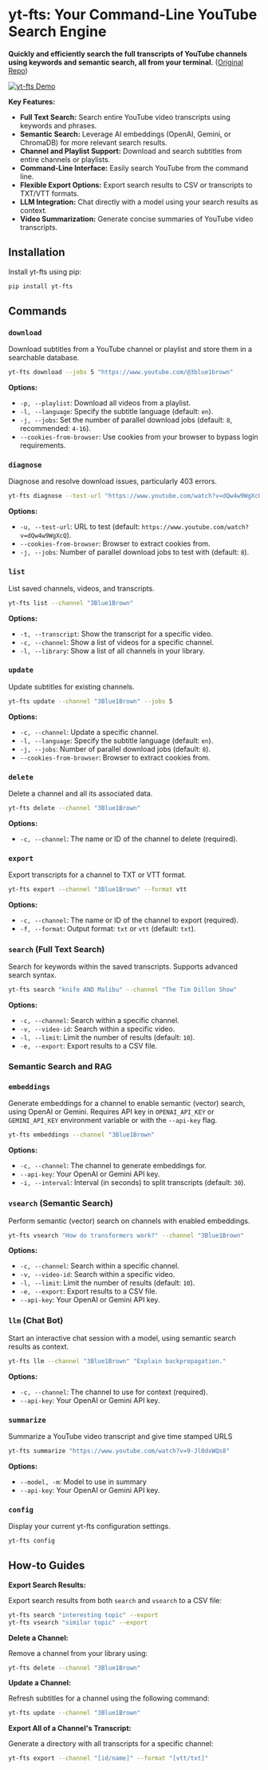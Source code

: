 # yt-fts: Your Command-Line YouTube Search Engine

**Quickly and efficiently search the full transcripts of YouTube channels using keywords and semantic search, all from your terminal.**  ([Original Repo](https://github.com/NotJoeMartinez/yt-fts))

[![yt-fts Demo](https://github.com/NotJoeMartinez/yt-fts/assets/39905973/6ffd8962-d060-490f-9e73-9ab179402f14)](https://github.com/NotJoeMartinez/yt-fts)

**Key Features:**

*   **Full Text Search:**  Search entire YouTube video transcripts using keywords and phrases.
*   **Semantic Search:** Leverage AI embeddings (OpenAI, Gemini, or ChromaDB) for more relevant search results.
*   **Channel and Playlist Support:** Download and search subtitles from entire channels or playlists.
*   **Command-Line Interface:**  Easily search YouTube from the command line.
*   **Flexible Export Options:** Export search results to CSV or transcripts to TXT/VTT formats.
*   **LLM Integration:**  Chat directly with a model using your search results as context.
*   **Video Summarization:** Generate concise summaries of YouTube video transcripts.

## Installation

Install yt-fts using pip:

```bash
pip install yt-fts
```

## Commands

### `download`

Download subtitles from a YouTube channel or playlist and store them in a searchable database.

```bash
yt-fts download --jobs 5 "https://www.youtube.com/@3blue1brown"
```

**Options:**

*   `-p, --playlist`: Download all videos from a playlist.
*   `-l, --language`:  Specify the subtitle language (default: `en`).
*   `-j, --jobs`:  Set the number of parallel download jobs (default: `8`, recommended: `4-16`).
*   `--cookies-from-browser`: Use cookies from your browser to bypass login requirements.

### `diagnose`

Diagnose and resolve download issues, particularly 403 errors.

```bash
yt-fts diagnose --test-url "https://www.youtube.com/watch?v=dQw4w9WgXcQ" --cookies-from-browser firefox
```

**Options:**

*   `-u, --test-url`: URL to test (default: `https://www.youtube.com/watch?v=dQw4w9WgXcQ`).
*   `--cookies-from-browser`: Browser to extract cookies from.
*   `-j, --jobs`: Number of parallel download jobs to test with (default: `8`).

### `list`

List saved channels, videos, and transcripts.

```bash
yt-fts list --channel "3Blue1Brown"
```

**Options:**

*   `-t, --transcript`: Show the transcript for a specific video.
*   `-c, --channel`: Show a list of videos for a specific channel.
*   `-l, --library`: Show a list of all channels in your library.

### `update`

Update subtitles for existing channels.

```bash
yt-fts update --channel "3Blue1Brown" --jobs 5
```

**Options:**

*   `-c, --channel`: Update a specific channel.
*   `-l, --language`: Specify the subtitle language (default: `en`).
*   `-j, --jobs`: Number of parallel download jobs (default: `8`).
*   `--cookies-from-browser`: Browser to extract cookies from.

### `delete`

Delete a channel and all its associated data.

```bash
yt-fts delete --channel "3Blue1Brown"
```

**Options:**

*   `-c, --channel`: The name or ID of the channel to delete (required).

### `export`

Export transcripts for a channel to TXT or VTT format.

```bash
yt-fts export --channel "3Blue1Brown" --format vtt
```

**Options:**

*   `-c, --channel`: The name or ID of the channel to export (required).
*   `-f, --format`:  Output format: `txt` or `vtt` (default: `txt`).

### `search` (Full Text Search)

Search for keywords within the saved transcripts.  Supports advanced search syntax.

```bash
yt-fts search "knife AND Malibu" --channel "The Tim Dillon Show"
```

**Options:**

*   `-c, --channel`: Search within a specific channel.
*   `-v, --video-id`: Search within a specific video.
*   `-l, --limit`:  Limit the number of results (default: `10`).
*   `-e, --export`:  Export results to a CSV file.

### Semantic Search and RAG

### `embeddings`

Generate embeddings for a channel to enable semantic (vector) search,  using OpenAI or Gemini.  Requires API key in `OPENAI_API_KEY` or `GEMINI_API_KEY` environment variable or with the `--api-key` flag.

```bash
yt-fts embeddings --channel "3Blue1Brown"
```

**Options:**

*   `-c, --channel`:  The channel to generate embeddings for.
*   `--api-key`:  Your OpenAI or Gemini API key.
*   `-i, --interval`:  Interval (in seconds) to split transcripts (default: `30`).

### `vsearch` (Semantic Search)

Perform semantic (vector) search on channels with enabled embeddings.

```bash
yt-fts vsearch "How do transformers work?" --channel "3Blue1Brown"
```

**Options:**

*   `-c, --channel`: Search within a specific channel.
*   `-v, --video-id`: Search within a specific video.
*   `-l, --limit`:  Limit the number of results (default: `10`).
*   `-e, --export`:  Export results to a CSV file.
*   `--api-key`:  Your OpenAI or Gemini API key.

### `llm` (Chat Bot)

Start an interactive chat session with a model, using semantic search results as context.

```bash
yt-fts llm --channel "3Blue1Brown" "Explain backpropagation."
```

**Options:**

*   `-c, --channel`:  The channel to use for context (required).
*   `--api-key`:  Your OpenAI or Gemini API key.

### `summarize`

Summarize a YouTube video transcript and give time stamped URLS

```bash
yt-fts summarize "https://www.youtube.com/watch?v=9-Jl0dxWQs8"
```

**Options:**

*   `--model, -m`: Model to use in summary
*   `--api-key`:  Your OpenAI or Gemini API key.

### `config`

Display your current yt-fts configuration settings.

```bash
yt-fts config
```

## How-to Guides

**Export Search Results:**

Export search results from both `search` and `vsearch` to a CSV file:

```bash
yt-fts search "interesting topic" --export
yt-fts vsearch "similar topic" --export
```

**Delete a Channel:**

Remove a channel from your library using:

```bash
yt-fts delete --channel "3Blue1Brown"
```

**Update a Channel:**

Refresh subtitles for a channel using the following command:

```bash
yt-fts update --channel "3Blue1Brown"
```

**Export All of a Channel's Transcript:**

Generate a directory with all transcripts for a specific channel:

```bash
yt-fts export --channel "[id/name]" --format "[vtt/txt]"
```